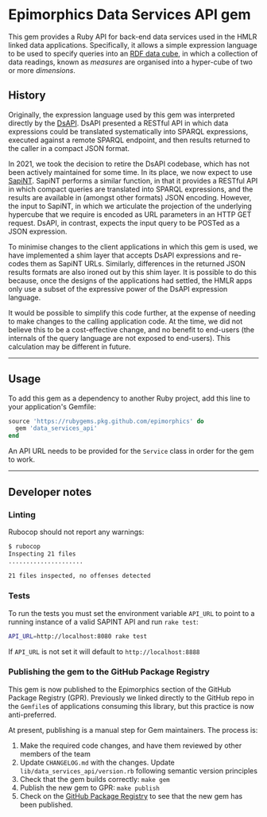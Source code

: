 # Epimorphics Data Services API gem

This gem provides a Ruby API for back-end data services used in the HMLR
linked data applications. Specifically, it allows a simple expression language
to be used to specify queries into an [RDF data cube](https://www.w3.org/TR/vocab-data-cube/),
in which a collection of data readings, known as _measures_ are organised into a
hyper-cube of two or more _dimensions_.

## History

Originally, the expression language used by this gem was interpreted directly by
the [DsAPI](https://github.com/epimorphics/data-API/wiki). DsAPI presented a RESTful
API in which data expressions could be translated systematically into SPARQL
expressions, executed against a remote SPARQL endpoint, and then results
returned to the caller in a compact JSON format.

In 2021, we took the decision to retire the DsAPI codebase, which has not been
actively maintained for some time. In its place, we now expect to use
[SapiNT](https://github.com/epimorphics/sapi-nt). SapiNT performs a similar
function, in that it provides a RESTful API in which compact queries are translated
into SPARQL expressions, and the results are available in (amongst other formats)
JSON encoding. However, the input to SapiNT, in which we articulate the projection
of the underlying hypercube that we require is encoded as URL parameters in an
HTTP GET request. DsAPI, in contrast, expects the input query to be POSTed as a
JSON expression.

To minimise changes to the client applications in which this gem is used, we have
implemented a shim layer that accepts DsAPI expressions and re-codes them as SapiNT
URLs. Similarly, differences in the returned JSON results formats are also ironed
out by this shim layer. It is possible to do this because, once the designs of the
applications had settled, the HMLR apps only use a subset of the expressive power
of the DsAPI expression language.

It would be possible to simplify this code further, at the expense of needing to
make changes to the calling application code. At the time, we did not believe this
to be a cost-effective change, and no benefit to end-users (the internals of the
query language are not exposed to end-users). This calculation may be different in
future.

---

## Usage

To add this gem as a dependency to another Ruby project, add this line to your
application's Gemfile:

```ruby
source 'https://rubygems.pkg.github.com/epimorphics' do
  gem 'data_services_api'
end
```

An API URL needs to be provided for the `Service` class in order for the gem
to work.

---
## Developer notes

### Linting

Rubocop should not report any warnings:

```sh
$ rubocop
Inspecting 21 files
.....................

21 files inspected, no offenses detected
```

### Tests

To run the tests you must set the environment variable `API_URL` to point to a
running instance of a valid SAPINT API and run `rake test`:

```sh
API_URL=http://localhost:8080 rake test
```

If `API_URL` is not set it will default to `http://localhost:8888`

### Publishing the gem to the GitHub Package Registry

This gem is now published to the Epimorphics section of the GitHub Package
Registry (GPR). Previously we linked directly to the GitHub repo in the
`Gemfile`s of applications consuming this library, but this practice is now
anti-preferred.

At present, publishing is a manual step for Gem maintainers. The process is:

1. Make the required code changes, and have them reviewed by other members of
   the team
2. Update `CHANGELOG.md` with the changes. Update
   `lib/data_services_api/version.rb` following semantic version principles
3. Check that the gem builds correctly: `make gem`
4. Publish the new gem to GPR: `make publish`
5. Check on the [GitHub Package
   Registry](https://github.com/orgs/epimorphics/packages?repo_name=data_services_api)
   to see that the new gem has been published.

